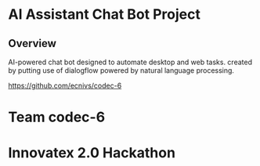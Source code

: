 # AI Assistant Chat Bot Project

## Overview

AI-powered chat bot designed to automate desktop and web tasks. created by putting use of dialogflow powered by natural language processing.

https://github.com/ecnivs/codec-6

# Team codec-6
# Innovatex 2.0 Hackathon 
